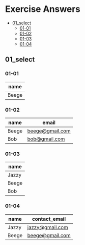 # Exercise Answers
* [01_select](#01_select)
  * [01-01](#01-01)
  * [01-02](#01-02)
  * [01-03](#01-03)
  * [01-04](#01-04)

## 01_select

### 01-01
| name |
|------|
| Beege |

### 01-02
| name | email |
|------|-------|
| Beege | beege@gmail.com |
| Bob | bob@gmail.com |

### 01-03
| name |
|---|
| Jazzy |
| Beege |
| Bob |

### 01-04
| name | contact_email |
|---|---|
| Jazzy | jazzy@gmail.com |
| Beege | beege@gmail.com |
